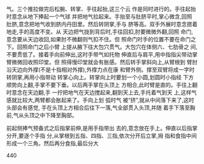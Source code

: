 气。三个推拉做完后松腕、转掌、手往起抬,这三个云
作是同时进行的。手往起抬时意念从地下捧起一个气球
并把地气拉起来。手抬至与肚脐平时,掌心微含,回照
肚脐,意念把地气收到脐内丹田里。然后转阴掌,手与
脐等高。双手外展时意念摁着地走,手的高度不变。从
天边把气拢到背后时,手往回扣,肘要微微外翻,回照
命门,意念要从天边收回,如果肘不微翻则气扣不住。但
照命门时手的位置不要在命门之下。回照命门之后小臂
上提从腋下往大包穴贯气。大包穴在体侧六、七肋骨之
间,不要贯低了。接着手向前伸出,这时手带气如托物
伸直后与肩平,用中指指尖带动掌臂微微回收照印堂。但
照得慢印堂就会有胀感。然后转手掌斜向上,从臂根到
臂肘沿天边向外撑(不是十指相对外撑),外撑力点在康
和臂外侧。撑至双臂将成一字时转阴掌,再用小指带动
转掌心向上。转掌向上时要划一个小圆,划圆时小指经
下方顺势向上翻,手掌不要下垂。以后两手掌在头顶上
方相合,此时臂是直的。手往上翻时意念在天边翻,手
一拧把地气在天边搅起来,翻到天上去,手托着气到天
上,这样气感就比较大,两臂都会胀起来了。手向上划
弧时气 被“挤”,就从中间落下来了,这时头部会有感觉,
手在头顶上方相合后往下一落,气全部贯入头顶,并随
着手下落至胸前,气从头顶之中下降至胸部。

前起侧捧气预备式之后指掌前伸,是用手指带出
去的,意念放在手上。伸直以后指掌分开,要逐个手指
分,从掌根到五指、四指、三指,依次分开后立掌,拇
指和食指中间形成一个三角。然后再分食指,最后分大

440
